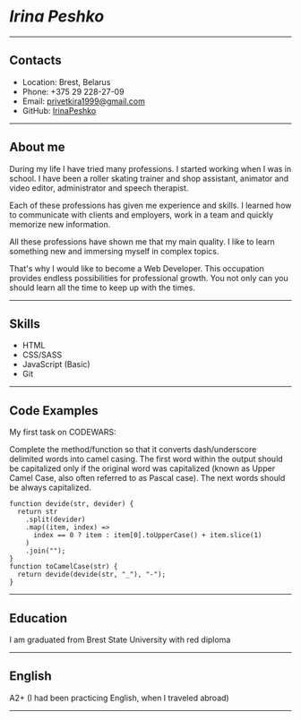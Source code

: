 # ***Irina Peshko***

*****
## **Contacts**
* Location: Brest, Belarus
* Phone: +375 29 228-27-09
* Email: privetkira1999@gmail.com
* GitHub: [IrinaPeshko](https://github.com/IrinaPeshko)
  
*****
## **About me**

During my life I have tried many professions. I started working when I was in school. I have been a roller skating trainer and shop assistant, animator and video editor, administrator and speech therapist.

Each of these professions has given me experience and skills. I learned how to communicate with clients and employers, work in a team and quickly memorize new information.

All these professions have shown me that my main quality. I like to learn something new and immersing myself in complex topics.

That's why I would like to become a Web Developer. This occupation provides endless possibilities for professional growth. You not only can you should learn all the time to keep up with the times.

*****
## **Skills**
* HTML
* CSS/SASS
* JavaScript (Basic)
* Git
  
*****
## **Code Examples**

My first task on CODEWARS:

Complete the method/function so that it converts dash/underscore delimited words into camel casing. The first word within the output should be capitalized only if the original word was capitalized (known as Upper Camel Case, also often referred to as Pascal case). The next words should be always capitalized.

```
function devide(str, devider) {
  return str
    .split(devider)
    .map((item, index) =>
      index == 0 ? item : item[0].toUpperCase() + item.slice(1)
    )
    .join("");
}
function toCamelCase(str) {
  return devide(devide(str, "_"), "-");
}
```

*****
## **Education**

I am graduated from Brest State University with red diploma

*****
## **English**

A2+ (I had been practicing English, when I traveled abroad)

*****

